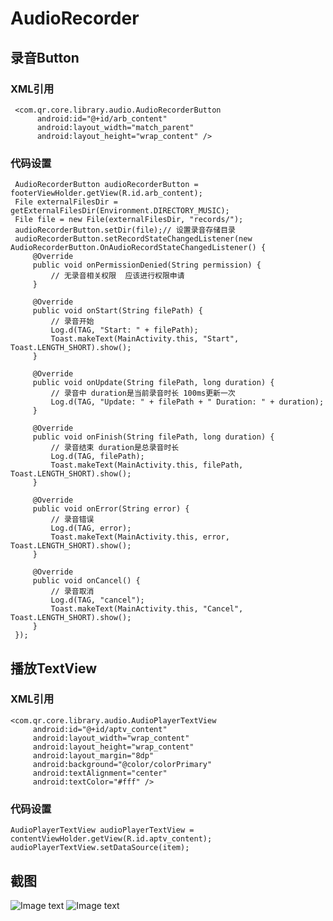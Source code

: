 # AudioRecorder

## 录音Button

### XML引用
     <com.qr.core.library.audio.AudioRecorderButton
          android:id="@+id/arb_content"
          android:layout_width="match_parent"
          android:layout_height="wrap_content" />

### 代码设置
     AudioRecorderButton audioRecorderButton = footerViewHolder.getView(R.id.arb_content);
     File externalFilesDir = getExternalFilesDir(Environment.DIRECTORY_MUSIC);
     File file = new File(externalFilesDir, "records/");
     audioRecorderButton.setDir(file);// 设置录音存储目录
     audioRecorderButton.setRecordStateChangedListener(new AudioRecorderButton.OnAudioRecordStateChangedListener() {
         @Override
         public void onPermissionDenied(String permission) {
             // 无录音相关权限  应该进行权限申请
         }
    
         @Override
         public void onStart(String filePath) {
             // 录音开始
             Log.d(TAG, "Start: " + filePath);
             Toast.makeText(MainActivity.this, "Start", Toast.LENGTH_SHORT).show();
         }
    
         @Override
         public void onUpdate(String filePath, long duration) {
             // 录音中 duration是当前录音时长 100ms更新一次
             Log.d(TAG, "Update: " + filePath + " Duration: " + duration);
         }
    
         @Override
         public void onFinish(String filePath, long duration) {
             // 录音结束 duration是总录音时长
             Log.d(TAG, filePath);
             Toast.makeText(MainActivity.this, filePath, Toast.LENGTH_SHORT).show();
         }
    
         @Override
         public void onError(String error) {
             // 录音错误 
             Log.d(TAG, error);
             Toast.makeText(MainActivity.this, error, Toast.LENGTH_SHORT).show();
         }
    
         @Override
         public void onCancel() {
             // 录音取消
             Log.d(TAG, "cancel");
             Toast.makeText(MainActivity.this, "Cancel", Toast.LENGTH_SHORT).show();
         }
     }); 
     
## 播放TextView

### XML引用
    <com.qr.core.library.audio.AudioPlayerTextView
         android:id="@+id/aptv_content"
         android:layout_width="wrap_content"
         android:layout_height="wrap_content"
         android:layout_margin="8dp"
         android:background="@color/colorPrimary"
         android:textAlignment="center"
         android:textColor="#fff" />
         
### 代码设置
    AudioPlayerTextView audioPlayerTextView = contentViewHolder.getView(R.id.aptv_content);
    audioPlayerTextView.setDataSource(item); 
    
## 截图    

![Image text]()
![Image text]()
